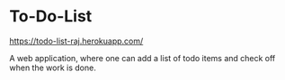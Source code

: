 # To-Do-List
https://todo-list-raj.herokuapp.com/

A web application, where one can add a list of todo items and
check off when the work is done.
